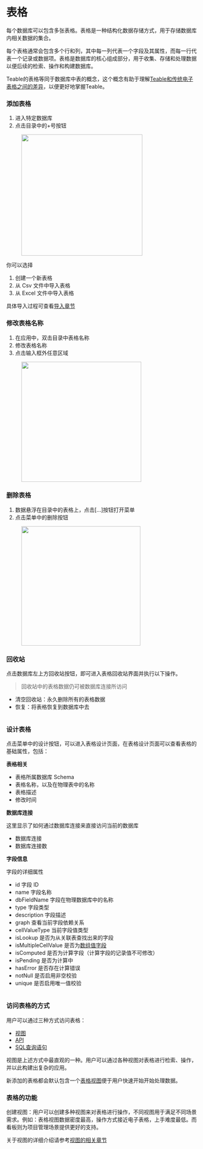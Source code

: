 # 表格

每个数据库可以包含多张表格。表格是一种结构化数据存储方式，用于存储数据库内相关数据的集合。 &#x20;

每个表格通常会包含多个行和列，其中每一列代表一个字段及其属性，而每一行代表一个记录或数据项。表格是数据库的核心组成部分，用于收集、存储和处理数据以便后续的检索、操作和构建数据库。

Teable的表格等同于数据库中表的概念，这个概念有助于理解[Teable和传统电子表格之间的差异](../../heng-xiang-dui-bi/teable-shu-ju-biao-he-dian-zi-biao-ge-de-cha-yi.md)，以便更好地掌握Teable。

### 添加表格

1. 进入特定数据库
2. 点击目录中的+号按钮

<figure><img src="../../.gitbook/assets/image (13).png" alt="" width="320"><figcaption></figcaption></figure>

你可以选择

1. 创建一个新表格
2. 从  Csv 文件中导入表格
3. 从 Excel 文件中导入表格

具体导入过程可查看[导入章节](dao-ru.md)

### 修改表格名称

1. 在应用中，双击目录中表格名称
2. 修改表格名称
3. 点击输入框外任意区域

<figure><img src="../../.gitbook/assets/image (14).png" alt="" width="317"><figcaption></figcaption></figure>

### 删除表格

1. 数据悬浮在目录中的表格上，点击\[…]按钮打开菜单
2. 点击菜单中的删除按钮

<figure><img src="../../.gitbook/assets/image (15).png" alt="" width="315"><figcaption></figcaption></figure>



### 回收站

点击数据库左上方回收站按钮，即可进入表格回收站界面并执行以下操作。

> 回收站中的表格数据仍可被数据库连接所访问

* 清空回收站：永久删除所有的表格数据
* 恢复：将表格恢复到数据库中去

<figure><img src="../../.gitbook/assets/image.png" alt=""><figcaption></figcaption></figure>

### 设计表格

点击菜单中的设计按钮，可以进入表格设计页面，在表格设计页面可以查看表格的基础属性，包括：

**表格相关**

* 表格所属数据库 Schema
* 表格名称，以及在物理表中的名称
* 表格描述
* 修改时间

**数据库连接**

这里显示了如何通过数据库连接来直接访问当前的数据库

* 数据库连接
* 数据库连接数

**字段信息**

字段的详细属性

* id 字段 ID
* name 字段名称
* dbFieldName 字段在物理数据库中的名称
* type 字段类型
* description 字段描述
* graph 查看当前字段依赖关系
* cellValueType 当前字段值类型
* isLookup 是否为从关联表查找出来的字段
* isMultipleCellValue 是否为[数组值字段](../zi-duan/tong-yong/dan-zhi-yu-duo-zhi.md)
* isComputed 是否为计算字段（计算字段的记录值不可修改）
* isPending 是否为计算中
* hasError 是否存在计算错误
* notNull 是否启用非空校验
* unique 是否启用唯一值校验

<figure><img src="../../.gitbook/assets/image (17).png" alt=""><figcaption></figcaption></figure>

### 访问表格的方式

用户可以通过三种方式访问表格：

* [视图](../shi-tu/)
* [API](../../kai-fa-zhe/api/)
* [SQL查询语句](../../kai-fa-zhe/shu-ju-ku-lian-jie.md)

视图是上述方式中最直观的一种。用户可以通过各种视图对表格进行检索、操作，并以此构建出复杂的应用。

新添加的表格都会默认包含一个[表格视图](../shi-tu/biao-ge-shi-tu.md)便于用户快速开始开始处理数据。

### 表格的功能

创建视图：用户可以创建多种视图来对表格进行操作，不同视图用于满足不同场景需求。例如：表格视图数据密度最高，操作方式接近电子表格，上手难度最低。而看板则为项目管理场景提供更好的支持。

关于视图的详细介绍请参考[视图的相关章节](../shi-tu/)
